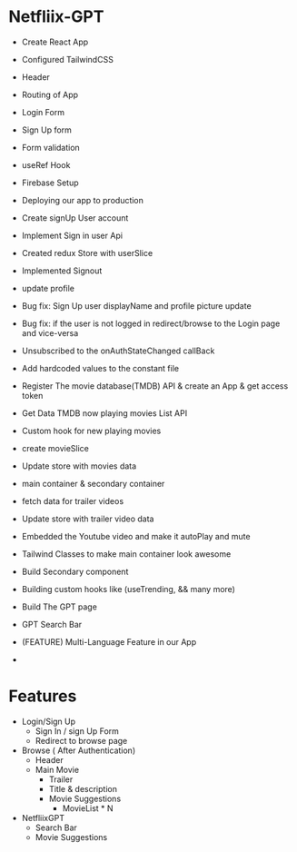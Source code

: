 # Netfliix-GPT
 - Create React App
 - Configured TailwindCSS
 - Header
 - Routing of App
 - Login Form
 - Sign Up form 
 - Form validation
 - useRef Hook 
 - Firebase Setup
 - Deploying our app to production
 - Create signUp User account
 - Implement Sign in user Api
 - Created redux Store with userSlice
 - Implemented Signout
 - update profile
 - Bug fix: Sign Up user displayName and profile picture update

 - Bug fix: if the user is not logged in redirect/browse to the Login page and vice-versa
 
 - Unsubscribed to the onAuthStateChanged callBack
 - Add hardcoded values to the constant file
 - Register The movie database(TMDB) API & create an App & get access token
 - Get Data TMDB now playing movies List API
 - Custom hook for new playing movies
 - create movieSlice
 - Update store with movies data
 - main container & secondary container
 - fetch data for trailer videos
 - Update store with trailer video data
 - Embedded the Youtube video and make it autoPlay and mute 
 - Tailwind Classes to make main container look awesome
 - Build Secondary component
 - Building custom hooks like (useTrending, &&   many more)
 - Build The GPT page
 - GPT Search Bar
 - (FEATURE) Multi-Language Feature in our App
 - 
 

 
 
 



# Features
 - Login/Sign Up
   - Sign In / sign Up Form
   - Redirect to browse page
 - Browse ( After Authentication)
   - Header
   - Main Movie
     - Trailer
     - Title & description
     - Movie Suggestions
       - MovieList * N
 - NetfliixGPT
   - Search Bar
   - Movie Suggestions     

